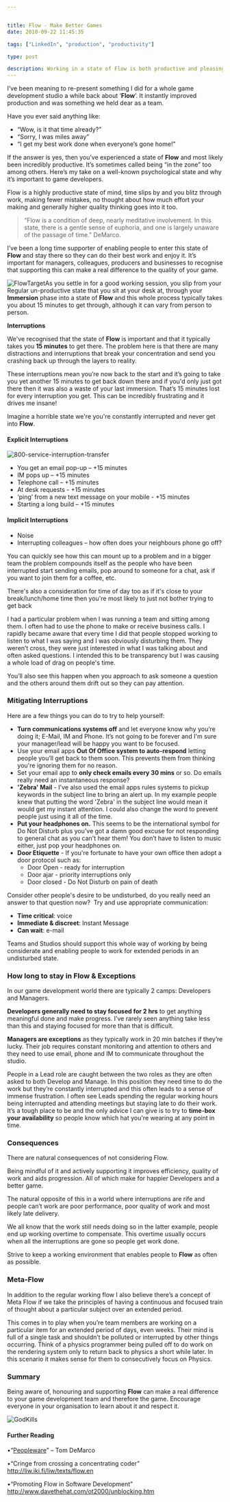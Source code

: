 ```yaml
---


title: Flow - Make Better Games
date: 2010-09-22 11:45:35

tags: ["LinkedIn", "production", "productivity"]

type: post

description: Working in a state of Flow is both productive and pleasing. You should foster and support it's existence for a happy team and game.
---
```

I’ve been meaning to re-present something I did for a whole game
development studio a while back about ‘**Flow**’. It instantly improved
production and was something we held dear as a team.

Have you ever said anything
like:

-   “Wow, is it that time already?”
-   “Sorry, I was miles away”
-   “I get my best work done when everyone’s gone home!”

If the answer is yes, then you’ve experienced a state of **Flow** and
most likely been incredibly productive. It’s sometimes called being “in
the zone” too among others. Here’s my take on a well-known psychological
state and why it’s important to game developers.

Flow is a highly productive state of mind, time slips by and you blitz
through work, making fewer mistakes, no thought about how much effort
your making and generally higher quality thinking goes into it too.

> “Flow is a condition of deep, nearly meditative involvement. In this
> state, there is a gentle sense of euphoria, and one is largely unaware
> of the passage of time.” DeMarco.

I’ve been a long time supporter of enabling people to enter this state
of **Flow** and stay there so they can do their best work and enjoy it.
It’s important for managers, colleagues, producers and businesses to
recognise that supporting this can make a real difference to the quality
of your game.

![FlowTarget](/assets/FlowTarget.png "FlowTarget")As you settle in for a
good working session, you slip from your Regular un-productive state
that you sit at your desk at, through your **Immersion** phase into a
state of **Flow** and this whole process typically takes you about 15
minutes to get through, although it can vary from person to person.

**Interruptions**

We've recognised that the state of **Flow** is important and that it
typically takes you **15 minutes** to get there. The problem here is
that there are many distractions and interruptions that break your
concentration and send you crashing back up through the layers to
reality.

These interruptions mean you’re now back to the start and it’s going to
take you yet another 15 minutes to get back down there and if you'd only
just got there then it was also a waste of your last immersion. That’s
15 minutes lost for every interruption you get. This can be incredibly
frustrating and it drives me insane!

Imagine a horrible state we're you're constantly interrupted and never
get into **Flow**.

#### Explicit Interruptions

![800-service-interruption-transfer](/assets/800serviceinterruptiontransfer.jpg "800-service-interruption-transfer")

-   You get an email pop-up – +15 minutes
-   IM pops up – +15 minutes
-   Telephone call – +15 minutes
-   At desk requests - +15 minutes
-   ‘ping’ from a new text message on your mobile - +15 minutes
-   Starting a long build – +15 minutes

#### Implicit Interruptions

-   Noise
-   Interrupting colleagues – how often does your neighbours phone go
    off?

You can quickly see how this can mount up to a problem and in a bigger
team the problem compounds itself as the people who have been
interrupted start sending emails, pop around to someone for a chat, ask
if you want to join them for a coffee, etc.

There's also a consideration for time of day too as if it's close to
your break/lunch/home time then you're most likely to just not bother
trying to get back

I had a particular problem when I was running a team and sitting among
them. I often had to use the phone to make or receive business calls. I
rapidly became aware that every time I did that people stopped working
to listen to what I was saying and I was obviously disturbing them. They
weren’t cross, they were just interested in what I was talking about and
often asked questions. I intended this to be transparency but I was
causing a whole load of drag on people's time.

You’ll also see this happen when you approach to ask someone a question
and the others around them drift out so they can pay attention.

### Mitigating Interruptions

Here are a few things you can do to try to help
yourself:

-   **Turn communications systems off** and let everyone know why you’re
    doing it; E-Mail, IM and Phone. It’s not going to be forever and I'm
    sure your manager/lead will be happy you want to be focused.
-   Use your email apps **Out Of Office system to auto-respond** letting
    people you’ll get back to them soon. This prevents them from
    thinking you're ignoring them for no reason.
-   Set your email app to **only check emails every 30 mins** or so. Do
    emails really need an instantaneous response?
-   **'Zebra' Mail** - I've also used the email apps rules systems to
    pickup keywords in the subject line to bring an alert up. In my
    example people knew that putting the word 'Zebra' in the subject
    line would mean it would get my instant attention. I could also
    change the word to prevent people just using it all of the time.
-   **Put your headphones on.** This seems to be the international
    symbol for Do Not Disturb plus you’ve got a damn good excuse for not
    responding to general chat as you can't hear them! You don’t have to
    listen to music either, just pop your headphones on.
-   **Door Etiquette** - If you're fortunate to have your own office
    then adopt a door protocol such
as:
    -   Door Open - ready for interruption
    -   Door ajar - priority interruptions only
    -   Door closed - Do Not Disturb on pain of death

Consider other people's desire to be undisturbed, do you really need an
answer to that question now?  Try and use appropriate
communication:

-   **Time critical**: voice
-   **Immediate & discreet**: Instant Message
-   **Can wait**: e-mail

Teams and Studios should support this whole way of working by being
considerate and enabling people to work for extended periods in an
undisturbed state.

### How long to stay in Flow & Exceptions

In our game development world there are typically 2
camps: Developers and Managers.

**Developers generally need to stay focused for 2 hrs** to get anything
meaningful done and make progress. I’ve rarely seen anything take less
than this and staying focused for more than that is difficult.

**Managers are exceptions** as they typically work in 20 min batches if
they’re lucky. Their job requires constant monitoring and attention to
others and they need to use email, phone and IM to communicate
throughout the studio.

People in a Lead role are caught between the two roles as they are often
asked to both Develop and Manage. In this position they need time to do
the work but they’re constantly interrupted and this often leads to a
sense of immense frustration. I often see Leads spending the regular
working hours being interrupted and attending meetings but staying late
to do their work. It’s a tough place to be and the only advice I can
give is to try to **time-box your availability** so people know which
hat you're wearing at any point in time.

### Consequences

There are natural consequences of not considering Flow.

Being mindful of it and actively supporting it improves efficiency,
quality of work and aids progression. All of which make for happier
Developers and a better game.

The natural opposite of this in a world where interruptions are rife and
people can’t work are poor performance, poor quality of work and most
likely late delivery.

We all know that the work still needs doing so in the latter example,
people end up working overtime to compensate. This overtime usually
occurs when all the interruptions are gone so people get work done.

Strive to keep a working environment that enables people to **Flow** as
often as possible.

### Meta-Flow

In addition to the regular working flow I also believe there’s a concept
of Meta Flow if we take the principles of having a continuous and
focused train of thought about a particular subject over an extended
period.

This comes in to play when you’re team members are working on a
particular item for an extended period of days, even weeks. Their mind
is full of a single task and shouldn’t be polluted or interrupted by
other things occurring. Think of a physics programmer being pulled off
to do work on the rendering system only to return back to physics a
short while later. In this scenario it makes sense for them to
consecutively focus on Physics.

### Summary

Being aware of, honouring and supporting **Flow** can make a real
difference to your game development team and therefore the game.
Encourage everyone in your organisation to learn about it and respect
it.

![](/assets/GodKills-e1285111180331.jpg "GodKills")

#### Further Reading

•“[Peopleware](http://www.amazon.co.uk/gp/product/0932633439?ie=UTF8&tag=gamedevelcons-21&linkCode=as2&camp=1634&creative=19450&creativeASIN=0932633439)”
– Tom DeMarco

•“Cringe from crossing a concentrating coder”
<http://liw.iki.fi/liw/texts/flow.en>

•“Promoting Flow in Software Development”
<http://www.davethehat.com/ot2000/unblocking.htm>
